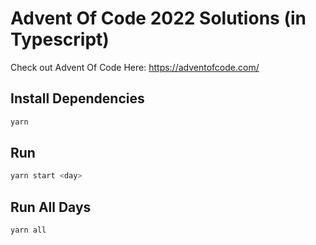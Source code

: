 # Advent Of Code 2022 Solutions (in Typescript)

Check out Advent Of Code Here: https://adventofcode.com/

## Install Dependencies

```bash
yarn
```

## Run

```bash
yarn start <day>
```

## Run All Days
```bash
yarn all
```

